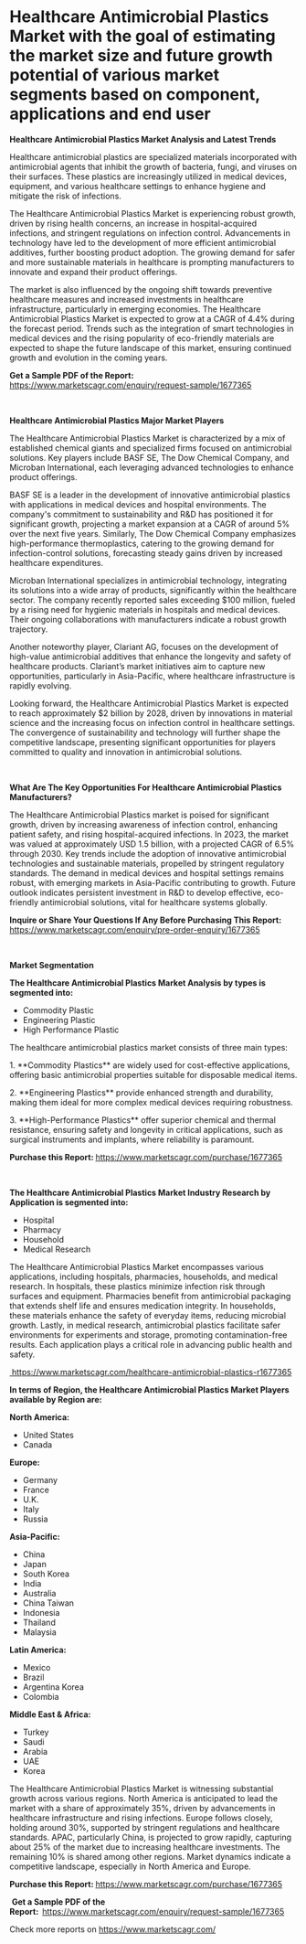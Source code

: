 <p><h1>Healthcare Antimicrobial Plastics Market with the goal of estimating the market size and future growth potential of various market segments based on component, applications and end user</h1></p><p><strong>Healthcare Antimicrobial Plastics Market Analysis and Latest Trends</strong></p>
<p><p>Healthcare antimicrobial plastics are specialized materials incorporated with antimicrobial agents that inhibit the growth of bacteria, fungi, and viruses on their surfaces. These plastics are increasingly utilized in medical devices, equipment, and various healthcare settings to enhance hygiene and mitigate the risk of infections.</p><p>The Healthcare Antimicrobial Plastics Market is experiencing robust growth, driven by rising health concerns, an increase in hospital-acquired infections, and stringent regulations on infection control. Advancements in technology have led to the development of more efficient antimicrobial additives, further boosting product adoption. The growing demand for safer and more sustainable materials in healthcare is prompting manufacturers to innovate and expand their product offerings.</p><p>The market is also influenced by the ongoing shift towards preventive healthcare measures and increased investments in healthcare infrastructure, particularly in emerging economies. The Healthcare Antimicrobial Plastics Market is expected to grow at a CAGR of 4.4% during the forecast period. Trends such as the integration of smart technologies in medical devices and the rising popularity of eco-friendly materials are expected to shape the future landscape of this market, ensuring continued growth and evolution in the coming years.</p></p>
<p><strong>Get a Sample PDF of the Report:&nbsp;</strong> <a href="https://www.marketscagr.com/enquiry/request-sample/1677365?utm_campaign=2453&utm_medium=2&utm_source=Github&utm_content=ia&utm_term=25032025&utm_id=healthcare-antimicrobial-plastics">https://www.marketscagr.com/enquiry/request-sample/1677365</a></p>
<p>&nbsp;</p>
<p><strong>Healthcare Antimicrobial Plastics Major Market Players</strong></p>
<p><p>The Healthcare Antimicrobial Plastics Market is characterized by a mix of established chemical giants and specialized firms focused on antimicrobial solutions. Key players include BASF SE, The Dow Chemical Company, and Microban International, each leveraging advanced technologies to enhance product offerings.</p><p>BASF SE is a leader in the development of innovative antimicrobial plastics with applications in medical devices and hospital environments. The company's commitment to sustainability and R&D has positioned it for significant growth, projecting a market expansion at a CAGR of around 5% over the next five years. Similarly, The Dow Chemical Company emphasizes high-performance thermoplastics, catering to the growing demand for infection-control solutions, forecasting steady gains driven by increased healthcare expenditures.</p><p>Microban International specializes in antimicrobial technology, integrating its solutions into a wide array of products, significantly within the healthcare sector. The company recently reported sales exceeding $100 million, fueled by a rising need for hygienic materials in hospitals and medical devices. Their ongoing collaborations with manufacturers indicate a robust growth trajectory.</p><p>Another noteworthy player, Clariant AG, focuses on the development of high-value antimicrobial additives that enhance the longevity and safety of healthcare products. Clariant’s market initiatives aim to capture new opportunities, particularly in Asia-Pacific, where healthcare infrastructure is rapidly evolving.</p><p>Looking forward, the Healthcare Antimicrobial Plastics Market is expected to reach approximately $2 billion by 2028, driven by innovations in material science and the increasing focus on infection control in healthcare settings. The convergence of sustainability and technology will further shape the competitive landscape, presenting significant opportunities for players committed to quality and innovation in antimicrobial solutions.</p></p>
<p>&nbsp;</p>
<p><strong>What Are The Key Opportunities For Healthcare Antimicrobial Plastics Manufacturers?</strong></p>
<p><p>The Healthcare Antimicrobial Plastics market is poised for significant growth, driven by increasing awareness of infection control, enhancing patient safety, and rising hospital-acquired infections. In 2023, the market was valued at approximately USD 1.5 billion, with a projected CAGR of 6.5% through 2030. Key trends include the adoption of innovative antimicrobial technologies and sustainable materials, propelled by stringent regulatory standards. The demand in medical devices and hospital settings remains robust, with emerging markets in Asia-Pacific contributing to growth. Future outlook indicates persistent investment in R&D to develop effective, eco-friendly antimicrobial solutions, vital for healthcare systems globally.</p></p>
<p><strong>Inquire or Share Your Questions If Any Before Purchasing This Report:</strong> <a href="https://www.marketscagr.com/enquiry/pre-order-enquiry/1677365?utm_campaign=2453&utm_medium=2&utm_source=Github&utm_content=ia&utm_term=25032025&utm_id=healthcare-antimicrobial-plastics">https://www.marketscagr.com/enquiry/pre-order-enquiry/1677365</a></p>
<p>&nbsp;</p>
<p><strong>Market Segmentation</strong></p>
<p><strong>The Healthcare Antimicrobial Plastics Market Analysis by types is segmented into:</strong></p>
<p><ul><li>Commodity Plastic</li><li>Engineering Plastic</li><li>High Performance Plastic</li></ul></p>
<p><p>The healthcare antimicrobial plastics market consists of three main types: </p><p>1. **Commodity Plastics** are widely used for cost-effective applications, offering basic antimicrobial properties suitable for disposable medical items.</p><p>   </p><p>2. **Engineering Plastics** provide enhanced strength and durability, making them ideal for more complex medical devices requiring robustness.</p><p>3. **High-Performance Plastics** offer superior chemical and thermal resistance, ensuring safety and longevity in critical applications, such as surgical instruments and implants, where reliability is paramount.</p></p>
<p><strong>Purchase this Report:&nbsp;</strong><a href="https://www.marketscagr.com/purchase/1677365?utm_campaign=2453&utm_medium=2&utm_source=Github&utm_content=ia&utm_term=25032025&utm_id=healthcare-antimicrobial-plastics">https://www.marketscagr.com/purchase/1677365</a></p>
<p>&nbsp;</p>
<p><strong>The Healthcare Antimicrobial Plastics Market Industry Research by Application is segmented into:</strong></p>
<p><ul><li>Hospital</li><li>Pharmacy</li><li>Household</li><li>Medical Research</li></ul></p>
<p><p>The Healthcare Antimicrobial Plastics Market encompasses various applications, including hospitals, pharmacies, households, and medical research. In hospitals, these plastics minimize infection risk through surfaces and equipment. Pharmacies benefit from antimicrobial packaging that extends shelf life and ensures medication integrity. In households, these materials enhance the safety of everyday items, reducing microbial growth. Lastly, in medical research, antimicrobial plastics facilitate safer environments for experiments and storage, promoting contamination-free results. Each application plays a critical role in advancing public health and safety.</p></p>
<p><a href="https://www.marketscagr.com/healthcare-antimicrobial-plastics-r1677365?utm_campaign=2453&utm_medium=2&utm_source=Github&utm_content=ia&utm_term=25032025&utm_id=healthcare-antimicrobial-plastics">&nbsp;https://www.marketscagr.com/healthcare-antimicrobial-plastics-r1677365</a></p>
<p><strong>In terms of Region, the Healthcare Antimicrobial Plastics Market Players available by Region are:</strong></p>
<p>
    <p> <strong> North America: </strong>
        <ul>
            <li>United States</li>
            <li>Canada</li>
        </ul>
        </p> 
    <p> <strong> Europe: </strong>
        <ul>
            <li>Germany</li>
            <li>France</li>
            <li>U.K.</li>
            <li>Italy</li>
            <li>Russia</li>
        </ul>
        </p> 
    <p> <strong> Asia-Pacific: </strong>
        <ul>
            <li>China</li>
            <li>Japan</li>
            <li>South Korea</li>
            <li>India</li>
            <li>Australia</li>
            <li>China Taiwan</li>
            <li>Indonesia</li>
            <li>Thailand</li>
            <li>Malaysia</li>
        </ul>
        </p> 
    <p> <strong> Latin America: </strong>
        <ul>
            <li>Mexico</li>
            <li>Brazil</li>
            <li>Argentina Korea</li>
            <li>Colombia</li>
        </ul>
        </p> 
    <p> <strong> Middle East & Africa: </strong>
        <ul>
            <li>Turkey</li>
            <li>Saudi</li>
            <li>Arabia</li>
            <li>UAE</li>
            <li>Korea</li>
        </ul>
    </p>
    </p>
<p><p>The Healthcare Antimicrobial Plastics Market is witnessing substantial growth across various regions. North America is anticipated to lead the market with a share of approximately 35%, driven by advancements in healthcare infrastructure and rising infections. Europe follows closely, holding around 30%, supported by stringent regulations and healthcare standards. APAC, particularly China, is projected to grow rapidly, capturing about 25% of the market due to increasing healthcare investments. The remaining 10% is shared among other regions. Market dynamics indicate a competitive landscape, especially in North America and Europe.</p></p>
<p><strong>Purchase this Report: </strong><a href="https://www.marketscagr.com/purchase/1677365?utm_campaign=2453&utm_medium=2&utm_source=Github&utm_content=ia&utm_term=25032025&utm_id=healthcare-antimicrobial-plastics">https://www.marketscagr.com/purchase/1677365</a></p>
<p>&nbsp;<strong>Get a Sample PDF of the Report:&nbsp;&nbsp;</strong><a href="https://www.marketscagr.com/enquiry/request-sample/1677365?utm_campaign=2453&utm_medium=2&utm_source=Github&utm_content=ia&utm_term=25032025&utm_id=healthcare-antimicrobial-plastics">https://www.marketscagr.com/enquiry/request-sample/1677365</a></p>
<p><strong></strong></p>
<p>Check more reports on <a href="https://www.marketscagr.com/?utm_campaign=2453&utm_medium=2&utm_source=Github&utm_content=ia&utm_term=25032025&utm_id=healthcare-antimicrobial-plastics">https://www.marketscagr.com/</a></p>